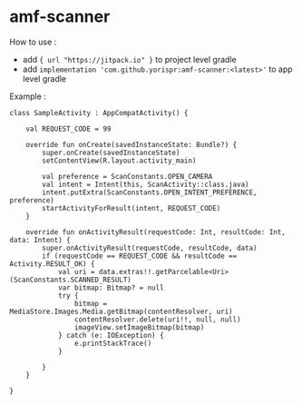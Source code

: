 # amf-scanner

How to use :

- add ```{ url "https://jitpack.io" }``` to project level gradle
- add ```implementation 'com.github.yorispr:amf-scanner:<latest>'``` to app level gradle

Example : 
```
class SampleActivity : AppCompatActivity() {

    val REQUEST_CODE = 99

    override fun onCreate(savedInstanceState: Bundle?) {
        super.onCreate(savedInstanceState)
        setContentView(R.layout.activity_main)

        val preference = ScanConstants.OPEN_CAMERA
        val intent = Intent(this, ScanActivity::class.java)
        intent.putExtra(ScanConstants.OPEN_INTENT_PREFERENCE, preference)
        startActivityForResult(intent, REQUEST_CODE)
    }

    override fun onActivityResult(requestCode: Int, resultCode: Int, data: Intent) {
        super.onActivityResult(requestCode, resultCode, data)
        if (requestCode == REQUEST_CODE && resultCode == Activity.RESULT_OK) {
            val uri = data.extras!!.getParcelable<Uri>(ScanConstants.SCANNED_RESULT)
            var bitmap: Bitmap? = null
            try {
                bitmap = MediaStore.Images.Media.getBitmap(contentResolver, uri)
                contentResolver.delete(uri!!, null, null)
                imageView.setImageBitmap(bitmap)
            } catch (e: IOException) {
                e.printStackTrace()
            }

        }
    }

}

```
